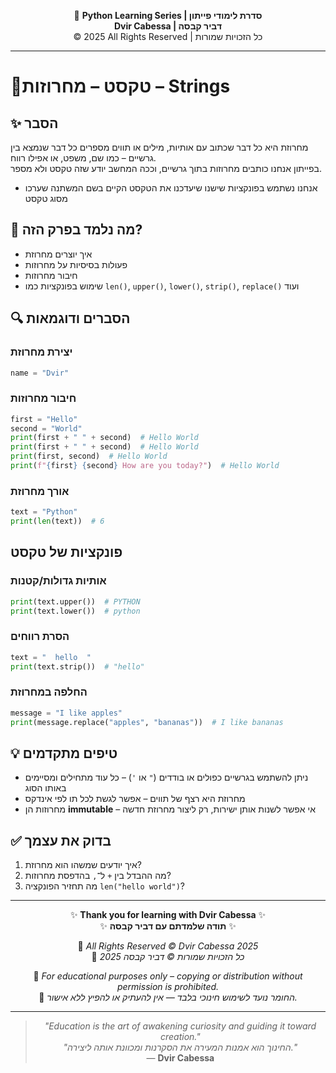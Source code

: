 <!-- DC_HEADER_START -->
<div align="center">

🐍 **Python Learning Series | סדרת לימודי פייתון**  
**Dvir Cabessa | דביר קבסה**  
© 2025 All Rights Reserved | כל הזכויות שמורות

</div>

---
<!-- DC_HEADER_END -->

# 📘טקסט – מחרוזות – Strings

## ✨ הסבר
מחרוזת היא כל דבר שכתוב עם אותיות, מילים או תווים מספרים כל דבר שנמצא בין גרשיים – כמו שם, משפט, או אפילו רווח.  
בפייתון אנחנו כותבים מחרוזות בתוך גרשיים, וככה המחשב יודע שזה טקסט ולא מספר.
- אנחנו נשתמש בפונקציות שישנו שיעדכנו את הטקסט הקיים בשם המשתנה שערכו מסוג טקסט

## 🧠 מה נלמד בפרק הזה?
- איך יוצרים מחרוזת  
- פעולות בסיסיות על מחרוזות  
- חיבור מחרוזות  
- שימוש בפונקציות כמו `len()`, `upper()`, `lower()`, `strip()`, `replace()` ועוד  

## 🔍 הסברים ודוגמאות

### יצירת מחרוזת
```python
name = "Dvir"
```

### חיבור מחרוזות
```python
first = "Hello"
second = "World"
print(first + " " + second)  # Hello World
print(first + " " + second)  # Hello World
print(first, second)  # Hello World
print(f"{first} {second} How are you today?")  # Hello World
```

### אורך מחרוזת
```python
text = "Python"
print(len(text))  # 6
```

## פונקציות של טקסט

### אותיות גדולות/קטנות
```python
print(text.upper())  # PYTHON
print(text.lower())  # python
```

### הסרת רווחים
```python
text = "  hello  "
print(text.strip())  # "hello"
```

### החלפה במחרוזת
```python
message = "I like apples"
print(message.replace("apples", "bananas"))  # I like bananas
```

## 💡 טיפים מתקדמים
- ניתן להשתמש בגרשיים כפולים או בודדים (`"` או `'`) – כל עוד מתחילים ומסיימים באותו הסוג  
- מחרוזת היא רצף של תווים – אפשר לגשת לכל תו לפי אינדקס  
- מחרוזות הן **immutable** – אי אפשר לשנות אותן ישירות, רק ליצור מחרוזת חדשה  

## ✅ בדוק את עצמך
1. איך יודעים שמשהו הוא מחרוזת?  
2. מה ההבדל בין `+` ל־`,` בהדפסת מחרוזות?  
3. מה תחזיר הפונקציה `len("hello world")`?

<!-- DC_FOOTER_START -->
---

<div align="center">

✨ **Thank you for learning with Dvir Cabessa** ✨  
✨ **תודה שלמדתם עם דביר קבסה** ✨  

📘 *All Rights Reserved © Dvir Cabessa 2025*  
📘 *כל הזכויות שמורות © דביר קבסה 2025*  

🔗 *For educational purposes only – copying or distribution without permission is prohibited.*  
🔗 *החומר נועד לשימוש חינוכי בלבד — אין להעתיק או להפיץ ללא אישור.*

---

> _"Education is the art of awakening curiosity and guiding it toward creation."_  
> _"החינוך הוא אמנות המעירה את הסקרנות ומכוונת אותה ליצירה."_  
> — **Dvir Cabessa**

</div>
<!-- DC_FOOTER_END -->

